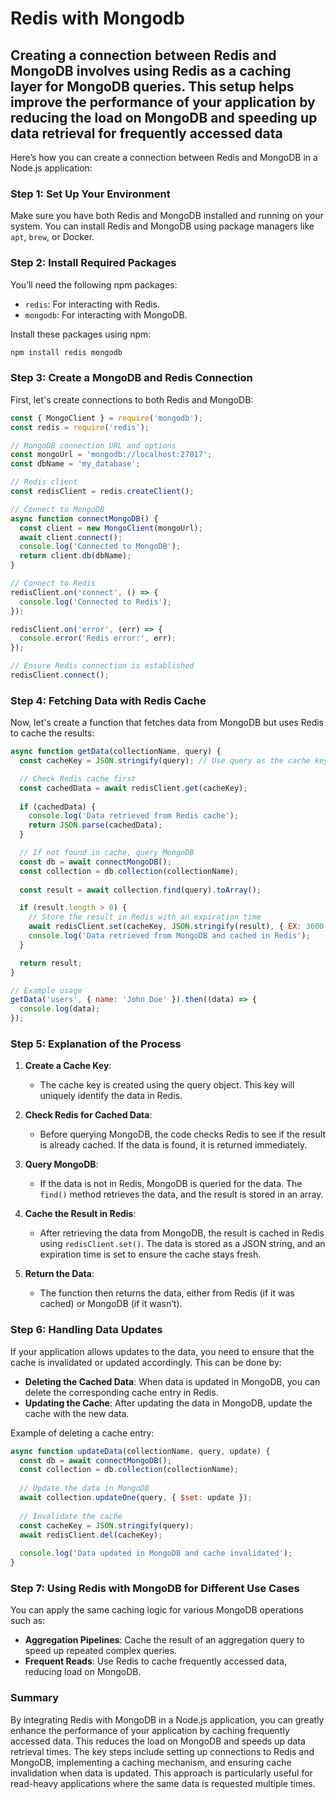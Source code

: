 # Redis with Mongodb

## Creating a connection between Redis and MongoDB involves using Redis as a caching layer for MongoDB queries. This setup helps improve the performance of your application by reducing the load on MongoDB and speeding up data retrieval for frequently accessed data

Here’s how you can create a connection between Redis and MongoDB in a Node.js application:

### Step 1: **Set Up Your Environment**

Make sure you have both Redis and MongoDB installed and running on your system. You can install Redis and MongoDB using package managers like `apt`, `brew`, or Docker.

### Step 2: **Install Required Packages**

You’ll need the following npm packages:

- `redis`: For interacting with Redis.
- `mongodb`: For interacting with MongoDB.

Install these packages using npm:

```bash
npm install redis mongodb
```

### Step 3: **Create a MongoDB and Redis Connection**

First, let's create connections to both Redis and MongoDB:

```javascript
const { MongoClient } = require('mongodb');
const redis = require('redis');

// MongoDB connection URL and options
const mongoUrl = 'mongodb://localhost:27017';
const dbName = 'my_database';

// Redis client
const redisClient = redis.createClient();

// Connect to MongoDB
async function connectMongoDB() {
  const client = new MongoClient(mongoUrl);
  await client.connect();
  console.log('Connected to MongoDB');
  return client.db(dbName);
}

// Connect to Redis
redisClient.on('connect', () => {
  console.log('Connected to Redis');
});

redisClient.on('error', (err) => {
  console.error('Redis error:', err);
});

// Ensure Redis connection is established
redisClient.connect();
```

### Step 4: **Fetching Data with Redis Cache**

Now, let's create a function that fetches data from MongoDB but uses Redis to cache the results:

```javascript
async function getData(collectionName, query) {
  const cacheKey = JSON.stringify(query); // Use query as the cache key

  // Check Redis cache first
  const cachedData = await redisClient.get(cacheKey);
  
  if (cachedData) {
    console.log('Data retrieved from Redis cache');
    return JSON.parse(cachedData);
  }

  // If not found in cache, query MongoDB
  const db = await connectMongoDB();
  const collection = db.collection(collectionName);
  
  const result = await collection.find(query).toArray();

  if (result.length > 0) {
    // Store the result in Redis with an expiration time
    await redisClient.set(cacheKey, JSON.stringify(result), { EX: 3600 }); // Cache for 1 hour
    console.log('Data retrieved from MongoDB and cached in Redis');
  }

  return result;
}

// Example usage
getData('users', { name: 'John Doe' }).then((data) => {
  console.log(data);
});
```

### Step 5: **Explanation of the Process**

1. **Create a Cache Key**:
   - The cache key is created using the query object. This key will uniquely identify the data in Redis.

2. **Check Redis for Cached Data**:
   - Before querying MongoDB, the code checks Redis to see if the result is already cached. If the data is found, it is returned immediately.

3. **Query MongoDB**:
   - If the data is not in Redis, MongoDB is queried for the data. The `find()` method retrieves the data, and the result is stored in an array.

4. **Cache the Result in Redis**:
   - After retrieving the data from MongoDB, the result is cached in Redis using `redisClient.set()`. The data is stored as a JSON string, and an expiration time is set to ensure the cache stays fresh.

5. **Return the Data**:
   - The function then returns the data, either from Redis (if it was cached) or MongoDB (if it wasn’t).

### Step 6: **Handling Data Updates**

If your application allows updates to the data, you need to ensure that the cache is invalidated or updated accordingly. This can be done by:

- **Deleting the Cached Data**: When data is updated in MongoDB, you can delete the corresponding cache entry in Redis.
- **Updating the Cache**: After updating the data in MongoDB, update the cache with the new data.

Example of deleting a cache entry:

```javascript
async function updateData(collectionName, query, update) {
  const db = await connectMongoDB();
  const collection = db.collection(collectionName);
  
  // Update the data in MongoDB
  await collection.updateOne(query, { $set: update });
  
  // Invalidate the cache
  const cacheKey = JSON.stringify(query);
  await redisClient.del(cacheKey);
  
  console.log('Data updated in MongoDB and cache invalidated');
}
```

### Step 7: **Using Redis with MongoDB for Different Use Cases**

You can apply the same caching logic for various MongoDB operations such as:

- **Aggregation Pipelines**: Cache the result of an aggregation query to speed up repeated complex queries.
- **Frequent Reads**: Use Redis to cache frequently accessed data, reducing load on MongoDB.

### Summary

By integrating Redis with MongoDB in a Node.js application, you can greatly enhance the performance of your application by caching frequently accessed data. This reduces the load on MongoDB and speeds up data retrieval times. The key steps include setting up connections to Redis and MongoDB, implementing a caching mechanism, and ensuring cache invalidation when data is updated. This approach is particularly useful for read-heavy applications where the same data is requested multiple times.
